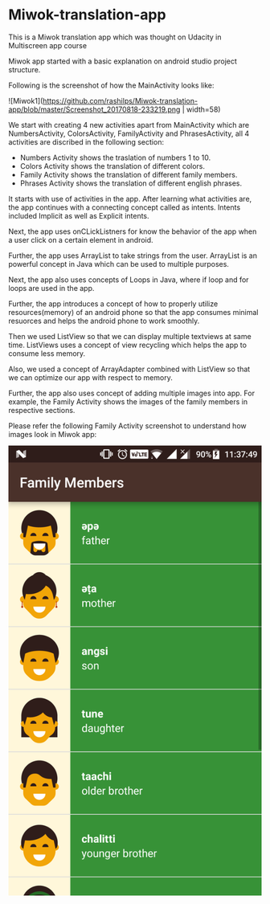 # Miwok-translation-app
This is a Miwok translation app which was thought on Udacity in Multiscreen app course

Miwok app started with a basic explanation on android studio project structure.

Following is the screenshot of how the MainActivity looks like:

![Miwok1](https://github.com/rashilps/Miwok-translation-app/blob/master/Screenshot_20170818-233219.png | width=58) 

We start with creating 4 new activities apart from MainActivity which are NumbersActivity, ColorsActivity, FamilyActivity and PhrasesActivity, all 4 activities are discribed in the following section:

* Numbers Activity shows the traslation of numbers 1 to 10.
* Colors Activity shows the translation of different colors.
* Family Activity shows the translation of different family members.
* Phrases Activity shows the translation of different english phrases. 

It starts with use of activities in the app. After learning what activities are, the app continues with a connecting concept called as intents. Intents included Implicit as well as Explicit intents.

Next, the app uses onCLickListners for know the behavior of the app when a user click on a certain element in android.

Further, the app uses ArrayList to take strings from the user. ArrayList is an powerful concept in Java which can be used to multiple purposes.

Next, the app also uses concepts of Loops in Java, where if loop and for loops are used in the app.

Further, the app introduces a concept of how to properly utilize resources(memory) of an android phone so that the app consumes minimal resuorces and helps the android phone to work smoothly.

Then we used ListView so that we can display multiple textviews at same time. ListViews uses a concept of view recycling which helps the app to consume less memory.

Also, we used a concept of ArrayAdapter combined with ListView so that we can optimize our app with respect to memory.

Further, the app also uses concept of adding multiple images into app. For example, the Family Activity shows the images of the family members in respective sections.

Please refer the following Family Activity screenshot to understand how images look in Miwok app:

![Miwok1](https://github.com/rashilps/Miwok-translation-app/blob/master/Screenshot%20(18-Aug-2017%2011-37-49%20PM).png)


